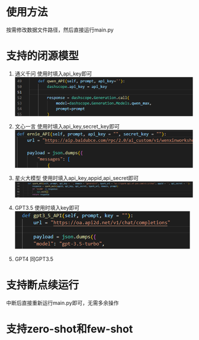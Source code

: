 # 使用方法

按需修改数据文件路径，然后直接运行main.py

# 支持的闭源模型
1. 通义千问
使用时填入api_key即可
![Alt text](qwen.png)

2. 文心一言
使用时填入api_key,secret_key即可
![Alt text](ernie.png)

3. 星火大模型
使用时填入api_key,appid,api_secret即可
![Alt text](spark.png)

4. GPT3.5
使用时填入key即可
![Alt text](gpt3.png)

5. GPT4
同GPT3.5

# 支持断点续运行
中断后直接重新运行main.py即可，无需多余操作

# 支持zero-shot和few-shot